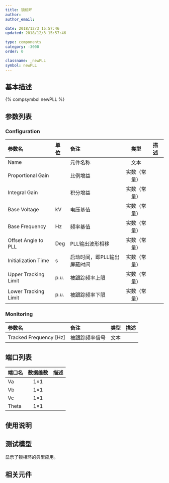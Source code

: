 ```yaml
---
title: 锁相环
author: 
author_email:

date: 2018/12/3 15:57:46
updated: 2018/12/3 15:57:46

type: components
category: -3000
order: 0

classname: _newPLL
symbol: newPLL
---
```

## 基本描述
{% compsymbol newPLL %}

## 参数列表
### Configuration
| 参数名 | 单位 | 备注 | 类型 | 描述 |
| :--- | :--- | :--- | :--: | :--- |
| Name |  | 元件名称 | 文本 |  |
| Proportional Gain |  | 比例增益 | 实数（常量） |  |
| Integral Gain |  | 积分增益 | 实数（常量） |  |
| Base Voltage | kV | 电压基值 | 实数（常量） |  |
| Base Frequency | Hz | 频率基值 | 实数（常量） |  |
| Offset Angle to PLL | Deg | PLL输出波形相移 | 实数（常量） |  |
| Initialization Time | s | 启动时间，即PLL输出屏蔽时间 | 实数（常量） |  |
| Upper Tracking Limit | p.u. | 被跟踪频率上限 | 实数（常量） |  |
| Lower Tracking Limit | p.u. | 被跟踪频率下限 | 实数（常量） |  |

### Monitoring
| 参数名 | 备注 | 类型 | 描述 |
| :--- | :--- | :--: | :--- |
| Tracked Frequency \[Hz\] | 被跟踪频率信号 | 文本 |  |


## 端口列表

| 端口名 | 数据维数 | 描述 |
| :--- | :--:  | :--- |
| Va | 1×1 | |                   
| Vb | 1×1 | |                   
| Vc | 1×1 | |                   
| Theta | 1×1 | |                   

## 使用说明


## 测试模型
[<test name>](<test link>)显示了锁相环的典型应用。

## 相关元件


